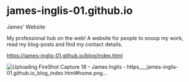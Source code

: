 # james-inglis-01.github.io
James' Website

My professional hub on the web! A website for people to snoop my work, read my blog-posts and find my contact details.

https://james-inglis-01.github.io/blog/index.html

![Uploading FireShot Capture 18 - James Inglis - https___james-inglis-01.github.io_blog_index.html#home.png…]()
